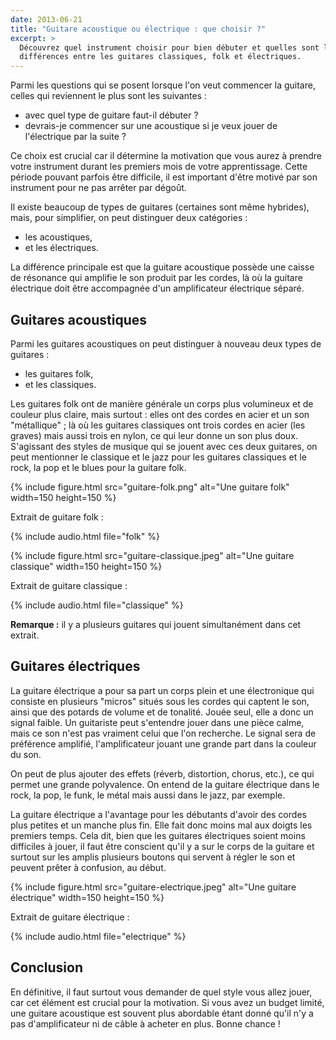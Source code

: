 ```yaml
---
date: 2013-06-21
title: "Guitare acoustique ou électrique : que choisir ?"
excerpt: >
  Découvrez quel instrument choisir pour bien débuter et quelles sont les
  différences entre les guitares classiques, folk et électriques.
---
```


Parmi les questions qui se posent lorsque l'on veut commencer la guitare, 
celles qui reviennent le plus sont les suivantes :

- avec quel type de guitare faut-il débuter ?
- devrais-je commencer sur une acoustique si je veux jouer de l'électrique par 
la suite ?

Ce choix est crucial car il détermine la motivation que vous aurez à prendre 
votre instrument durant les premiers mois de votre apprentissage. Cette période 
pouvant parfois être difficile, il est important d'être motivé par son 
instrument pour ne pas arrêter par dégoût.

Il existe beaucoup de types de guitares (certaines sont même hybrides), mais, 
pour simplifier, on peut distinguer deux catégories :

- les acoustiques,
- et les électriques.

La différence principale est que la guitare acoustique possède une caisse de 
résonance qui amplifie le son produit par les cordes, là où la guitare 
électrique doit être accompagnée d'un amplificateur électrique séparé.

## Guitares acoustiques

Parmi les guitares acoustiques on peut distinguer à nouveau deux types de 
guitares :

- les guitares folk,
- et les classiques.

Les guitares folk ont de manière générale un corps plus volumineux et de 
couleur plus claire, mais surtout : elles ont des cordes en acier et un son 
"métallique" ; là où les guitares classiques ont trois cordes en acier (les 
graves) mais aussi trois en nylon, ce qui leur donne un son plus doux. 
S'agissant des styles de musique qui se jouent avec ces deux guitares, on peut 
mentionner le classique et le jazz pour les guitares classiques et le rock, la 
pop et le blues pour la guitare folk.

{% include figure.html src="guitare-folk.png" alt="Une guitare folk" width=150 
height=150 %}

Extrait de guitare folk :

{% include audio.html file="folk" %}

{% include figure.html src="guitare-classique.jpeg" alt="Une guitare classique" 
width=150 height=150 %}

Extrait de guitare classique :

{% include audio.html file="classique" %}

**Remarque :** il y a plusieurs guitares qui jouent simultanément dans cet 
extrait.

## Guitares électriques

La guitare électrique a pour sa part un corps plein et une électronique qui 
consiste en plusieurs "micros" situés sous les cordes qui captent le son, ainsi 
que des potards de volume et de tonalité. Jouée seul, elle a donc un signal 
faible. Un guitariste peut s'entendre jouer dans une pièce calme, mais ce son 
n'est pas vraiment celui que l'on recherche. Le signal sera de préférence 
amplifié, l'amplificateur jouant une grande part dans la couleur du son.

On peut de plus ajouter des effets (réverb, distortion, chorus, etc.), ce qui 
permet une grande polyvalence. On entend de la guitare électrique dans le rock, 
la pop, le funk, le métal mais aussi dans le jazz, par exemple.

La guitare électrique a l'avantage pour les débutants d'avoir des cordes plus 
petites et un manche plus fin. Elle fait donc moins mal aux doigts les premiers 
temps. Cela dit, bien que les guitares électriques soient moins difficiles à 
jouer, il faut être conscient qu'il y a sur le corps de la guitare et surtout 
sur les amplis plusieurs boutons qui servent à régler le son et peuvent prêter 
à confusion, au début.

{% include figure.html src="guitare-electrique.jpeg" alt="Une guitare 
électrique" width=150 height=150 %}

Extrait de guitare électrique :

{% include audio.html file="electrique" %}

## Conclusion

En définitive, il faut surtout vous demander de quel style vous allez jouer, 
car cet élément est crucial pour la motivation. Si vous avez un budget limité, 
une guitare acoustique est souvent plus abordable étant donné qu'il n'y a pas 
d'amplificateur ni de câble à acheter en plus. Bonne chance !
